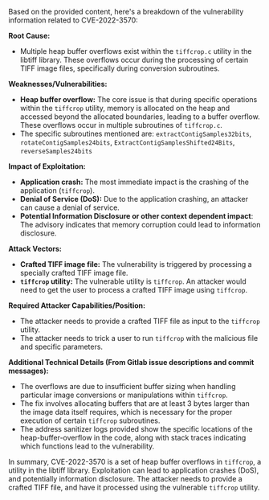 Based on the provided content, here's a breakdown of the vulnerability information related to CVE-2022-3570:

**Root Cause:**

*   Multiple heap buffer overflows exist within the `tiffcrop.c` utility in the libtiff library. These overflows occur during the processing of certain TIFF image files, specifically during conversion subroutines.

**Weaknesses/Vulnerabilities:**

*   **Heap buffer overflow:** The core issue is that during specific operations within the `tiffcrop` utility, memory is allocated on the heap and accessed beyond the allocated boundaries, leading to a buffer overflow. These overflows occur in multiple subroutines of `tiffcrop.c`.
*   The specific subroutines mentioned are: `extractContigSamples32bits`, `rotateContigSamples24bits`, `ExtractContigSamplesShifted24Bits`, `reverseSamples24bits`

**Impact of Exploitation:**

*   **Application crash:** The most immediate impact is the crashing of the application (`tiffcrop`).
*   **Denial of Service (DoS):**  Due to the application crashing, an attacker can cause a denial of service.
*   **Potential Information Disclosure or other context dependent impact**: The advisory indicates that memory corruption could lead to information disclosure.

**Attack Vectors:**

*   **Crafted TIFF image file:** The vulnerability is triggered by processing a specially crafted TIFF image file.
*   **`tiffcrop` utility:** The vulnerable utility is `tiffcrop`. An attacker would need to get the user to process a crafted TIFF image using `tiffcrop`.

**Required Attacker Capabilities/Position:**

*   The attacker needs to provide a crafted TIFF file as input to the `tiffcrop` utility.
*  The attacker needs to trick a user to run `tiffcrop` with the malicious file and specific parameters.

**Additional Technical Details (From Gitlab issue descriptions and commit messages):**

*   The overflows are due to insufficient buffer sizing when handling particular image conversions or manipulations within `tiffcrop`.
*   The fix involves allocating buffers that are at least 3 bytes larger than the image data itself requires, which is necessary for the proper execution of certain `tiffcrop` subroutines.
*   The address sanitizer logs provided show the specific locations of the heap-buffer-overflow in the code, along with stack traces indicating which functions lead to the vulnerability.

In summary, CVE-2022-3570 is a set of heap buffer overflows in `tiffcrop`, a utility in the libtiff library. Exploitation can lead to application crashes (DoS), and potentially information disclosure. The attacker needs to provide a crafted TIFF file, and have it processed using the vulnerable `tiffcrop` utility.